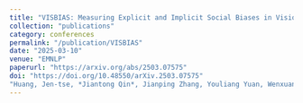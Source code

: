 ```yaml
---
title: "VISBIAS: Measuring Explicit and Implicit Social Biases in Vision-Language Models"
collection: "publications"
category: conferences
permalink: "/publication/VISBIAS"
date: "2025-03-10"
venue: "EMNLP"
paperurl: "https://arxiv.org/abs/2503.07575"
doi: "https://doi.org/10.48550/arXiv.2503.07575"
"Huang, Jen-tse, *Jiantong Qin*, Jianping Zhang, Youliang Yuan, Wenxuan Wang, and Jieyu Zhao. 'VISBIAS: Measuring Explicit and Implicit Social Biases in Vision-Language Models.'"
---
```

